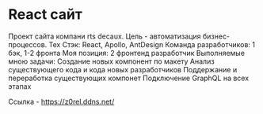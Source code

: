 # React сайт
Проект сайта компани rts decaux.
Цель - автоматизация бизнес-процессов.
Тех Стэк: React, Apollo, AntDesign
Команда разработчиков: 1 бэк, 1-2 фронта
Моя позиция:
2 фронтенд разработчик
Выполняемые мною задачи: 
 Создание новых компонент по макету
 Анализ существующего кода и кода новых разработчиков
 Поддержание и переработка существующих компонет
 Подключение GraphQL на всех этапах

Ссылка - https://z0rel.ddns.net/






 
 
 
